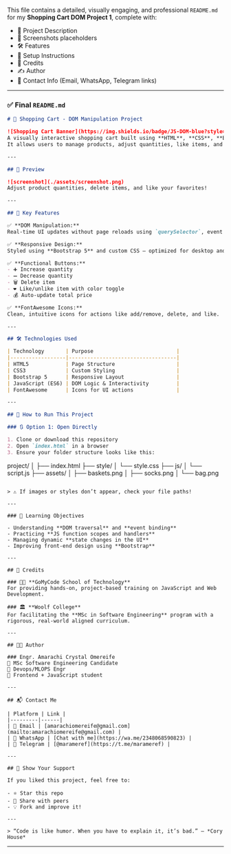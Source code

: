 This file contains a detailed, visually engaging, and professional `README.md` for my **Shopping Cart DOM Project 1**, complete with:

* 🎯 Project Description
* 📸 Screenshots placeholders
* 🛠 Features
* 🚀 Setup Instructions
* 🙌 Credits
* ✍️ Author
* 🔗 Contact Info (Email, WhatsApp, Telegram links)

---

### ✅ Final `README.md`

```markdown
# 🛒 Shopping Cart - DOM Manipulation Project

![Shopping Cart Banner](https://img.shields.io/badge/JS-DOM-blue?style=for-the-badge&logo=javascript)  
A visually interactive shopping cart built using **HTML**, **CSS**, **Bootstrap**, and **Vanilla JavaScript**.  
It allows users to manage products, adjust quantities, like items, and dynamically see the updated total.

---

## 📸 Preview

![screenshot](./assets/screenshot.png)  
Adjust product quantities, delete items, and like your favorites!

---

## 🧩 Key Features

✅ **DOM Manipulation:**  
Real-time UI updates without page reloads using `querySelector`, event listeners, and dynamic classes.

✅ **Responsive Design:**  
Styled using **Bootstrap 5** and custom CSS — optimized for desktop and mobile.

✅ **Functional Buttons:**
- ➕ Increase quantity
- ➖ Decrease quantity
- 🗑️ Delete item
- ❤️ Like/unlike item with color toggle
- 💰 Auto-update total price

✅ **FontAwesome Icons:**  
Clean, intuitive icons for actions like add/remove, delete, and like.

---

## 🛠 Technologies Used

| Technology       | Purpose                           |
|------------------|-----------------------------------|
| HTML5            | Page Structure                    |
| CSS3             | Custom Styling                    |
| Bootstrap 5      | Responsive Layout                 |
| JavaScript (ES6) | DOM Logic & Interactivity         |
| FontAwesome      | Icons for UI actions              |

---

## 🧪 How to Run This Project

### 🔃 Option 1: Open Directly

1. Clone or download this repository
2. Open `index.html` in a browser
3. Ensure your folder structure looks like this:

```

project/
│
├── index.html
├── style/
│   └── style.css
├── js/
│   └── script.js
├── assets/
│   ├── baskets.png
│   ├── socks.png
│   └── bag.png

```

> ⚠️ If images or styles don’t appear, check your file paths!

---

### 🧠 Learning Objectives

- Understanding **DOM traversal** and **event binding**
- Practicing **JS function scopes and handlers**
- Managing dynamic **state changes in the UI**
- Improving front-end design using **Bootstrap**

---

## 🙌 Credits

### 👨‍🏫 **GoMyCode School of Technology**  
For providing hands-on, project-based training on JavaScript and Web Development.

### 🏛 **Woolf College**  
For facilitating the **MSc in Software Engineering** program with a rigorous, real-world aligned curriculum.

---

## 👩‍💻 Author

### Engr. Amarachi Crystal Omereife  
🔹 MSc Software Engineering Candidate  
🔹 Devops/MLOPS Engr
🔹 Frontend + JavaScript student 

---

## 📬 Contact Me

| Platform | Link |
|---------|------|
| 📧 Email | [amarachiomereife@gmail.com](mailto:amarachiomereife@gmail.com) |
| 💬 WhatsApp | [Chat with me](https://wa.me/2348068590823) |
| 📡 Telegram | [@marameref](https://t.me/marameref) |

---

## 🌟 Show Your Support

If you liked this project, feel free to:

- ⭐ Star this repo
- 📌 Share with peers
- 💡 Fork and improve it!

---

> “Code is like humor. When you have to explain it, it’s bad.” – *Cory House*
```

---

